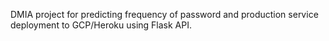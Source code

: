 DMIA project for predicting frequency of password and production service deployment to GCP/Heroku using Flask API. 
